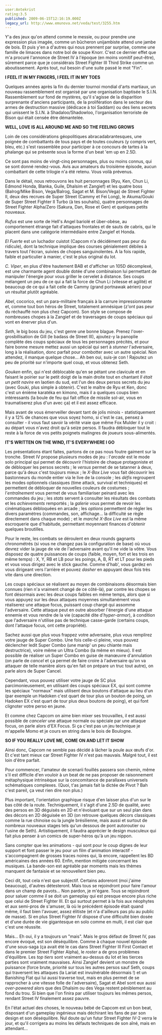 ```yaml
---
user:Antekrist
rating:3.5
published: 2009-06-15T12:16:19.000Z
legacy_url: http://www.emunova.net/veda/test/3255.htm
---
```

Y'a des jeux qu'on attend comme le messie, ou pour prendre une expression plus imagée, comme un bûcheron unijambiste attend une jambe de bois. Et puis y'en a d'autres qui nous prennent par surprise, comme une famille de limaces dans notre bol de soupe Knorr. C'est ce dernier effet que m'a procuré l'annonce de Street IV à l'époque (en moins vomitif peut-être), sûrement parce que je considérais Street Fighter III Third Strike comme un aboutissement. Après tout, nul besoin d'une suite passé le mot "Fin".  

  

**I FEEL IT IN MY FINGERS, I FEEL IT IN MY TOES**  

Quelques années après la fin du dernier tournoi mondial d'arts martiaux, un nouveau rassemblement est organisé par une organisation baptisée le S.I.N. Rassemblement sur fond de mystères, qu'il s'agisse de la disparition surprenante d'anciens participants, de la prolifération dans le secteur des armes de destruction massive (dédicace à toi Saddam) ou des liens secrets qui unissent le S.I.N. à Shadaloo/Shadowloo, l'organisation terroriste de Bison qui était censée être démantelée.  

  

**WELL, LOVE IS ALL AROUND ME AND SO THE FEELING GROWS**  

Loin de ces considérations géopolitiques abracadabrantesques, une poignée de combattants de tous pays et de toutes couleurs (y compris vert, bleu, etc.) s'est rassemblée pour participer à ce concours de tartes à la phalange qui se présente sous la forme d'un beat 'em up en 2.5D.  

Ce sont pas moins de vingt-cinq personnages, plus ou moins connus, qui se sont donné rendez-vous. Avis aux amateurs du troisième épisode, aucun combattant de cette trilogie n'a été retenu. Vous voilà prévenus.  

Dans le détail, nous retrouvons les huit personnages (Ryu, Ken, Chun Li, Edmond Honda, Blanka, Guile, Dhalsim et Zangief) et les quatre boss (Balrog/Mike Bison, Vega/Balrog, Sagat et M. Bison/Vega) de Street Fighter II, deux des recrues de Super Street (Cammy et Fei Long), le Akuma/Gouki de Super Street Fighter II Turbo (à tes souhaits), quatre personnages de Street Fighter Alpha/Zero (Sakura, Dan, Rose et Gen) et quelques petits nouveaux.  

_Rufus_ est une sorte de Hell's Angel bariolé et über-obèse, au comportement étrange fait d'attaques frontales et de sauts de cabris, qui le placent dans une catégorie intermédiaire entre Zangief et Honda.  

_El Fuerte_ est un luchador cuistot (Capcom n'a décidément pas peur du ridicule), dont la technique implique des courses génialement débiles à travers tout l'écran, suivies de chopes sanguinolentes. A la fois rapide, faible et particulier à manier, c'est le plus original du lot.  

_C. Viper_, en plus d'être hautement BAB et d'afficher un 105D décomplexé, est une charmante agent double dotée d'une combinaison lui permettant de manipuler l'énergie pour vous griller le cervelet à distance. Ses coups mélangent un peu de ce qui a fait la force de Chun Li (vitesse et agilité) et beaucoup de ce qui a fait celle de Cammy (grand portnawak aérien) pour un résultat plutôt agréable.  

_Abel_, cocorico, est un para-militaire français à la carrure impressionnante et, comme tout bon héros de Street, totalement amnésique (z'ont pas peur du réchauffé non plus chez Capcom). Son style se compose de nombreuses chopes à la Zangief et de traversages de coups spéciaux qui vont en énerver plus d'un.  

_Seth_, le big boss du jeu, c'est genre une bonne blague. Prenez l'over-grosbillisation de Gill (le badass de Street III), ajoutez-y la panoplie complète des coups spéciaux de tous les personnages précités, et pour faire bonne mesure mettez aussi un spécial qui sert à _stunner_ l'adversaire, long à la réalisation, donc parfait pour combotter avec un autre spécial. Non attendez, il manque quelque chose... Ah ben oui, suis-je con ! Rajoutez un peu de priorité sur n'importe quel coup, et vous obtenez Seth.  

_Gouken_ enfin, qui n'est déblocable qu'en se pétant une clavicule et en faisant le poirier sur le petit doigt de la main droite tout en chantant _Il était un petit navire_ en laotien du sud, est l'un des deux persos secrets du jeu (avec Gouki, plus simple à obtenir). C'est le maître de Ryu et Ken, donc c'est un énième karatéka en kimono, mais il a quelques coups bien intéressants (la boule de feu qui fait office de missile sol-air, vous en traumatiserez plus d'un avec ça) et il est assez efficace.  

Mais avant de vous émerveiller devant tant de jolis minois - statistiquement il y a 12% de chances que vous soyez homo, si c'est le cas, pensez à consulter - il vous faut savoir la vérité vraie que même Fox Mulder il y croit : au départ vous n'avez droit qu'à seize persos. Il faudra débloquer tout le reste à la force de vos petits poignets malingres de joueurs sous-alimentés.  

  

**IT'S WRITTEN ON THE WIND, IT'S EVERYWHERE I GO**  

Les présentations étant faites, partons de ce pas nous foutre gaiment sur la tronche. Street IV propose plusieurs modes de jeu : l'_arcade_ est le mode solo principal qui permet de découvrir l'histoire de chaque protagoniste et de débloquer les persos secrets ; le _versus_ permet de se tatanner à deux, parce qu'à deux c'est toujours mieux ; le _X-Box Live_ vous fait découvrir les bastonneurs du monde entier via le live de la console ; les _défis_ regroupent les modes optionnels classiques (time attack, survival et techniques) et permettent de débloquer de nouvelles couleurs de costumes ; l'_entraînement_ vous permet de vous familiariser peinard avec les commandes du jeu ; les _stats_ servent à consulter les résultats des combats et les _achievements_ remportés ; la _galerie_ vous permet de revoir les cinématiques débloquées en arcade ; les _options_ permettent de régler les divers paramètres (commandes, son, affichage... la difficulté se règle directement dans chaque mode) ; et le _marché X-Box Live_ est la même escroquerie que d'habitude, permettant moyennant finances d'obtenir quelques broutilles.  

Pour le reste, les combats se déroulent en deux rounds gagnants chronométrés (si vous ne changez pas la configuration de base) où vous devrez vider la jauge de vie de l'adversaire avant qu'il ne vide la vôtre. Vous disposez de quatre puissances de coups (faible, moyen, fort et les trois en même temps) : X, Y, RB et LB pour les poings, A, B, RT et LT pour les pieds et vous vous dirigez avec le stick gauche. Comme d'hab', vous gardez en vous dirigeant vers l'arrière et pouvez _dasher_ en appuyant deux fois très vite dans une direction.  

Les coups spéciaux se réalisent au moyen de combinaisons désormais bien connues (rien n'a vraiment changé de ce côté-là), par contre les chopes se font désormais avec les deux coups faibles en même temps, alors que si vous appuyez sur les deux attaques moyennes simultanément vous réaliserez une attaque focus, puissant coup chargé qui assomme l'adversaire. Cette attaque peut en outre absorber l'énergie d'une attaque ennemie et vous rendre de la vie (capacité dite d'_hyper-armor_), à condition que l'adversaire n'utilise pas de technique casse-garde (certains coups, dont l'attaque focus, ont cette propriété).  

Sachez aussi que plus vous frappez votre adversaire, plus vous remplirez votre jauge de Super Combo. Une fois celle-ci pleine, vous pouvez déclencher ledit Super Combo (une manip' un peu chiante mais destructrice), voire même un Ultra Combo (la même en mieux). Il est possible de réaliser un Super Combo en guise de manœuvre d'annulation (on parle de _cancel_ et ça permet de faire croire à l'adversaire qu'on va attaquer de telle manière alors qu'en fait on prépare un truc tout autre), on parle alors de Super Cancel.  

Cependant, vous pouvez utiliser votre jauge de SC plus parcimonieusement, en utilisant des coups spéciaux EX, qui sont comme les spéciaux "normaux" mais utilisent deux boutons d'attaque au lieu d'un (par exemple un Hadoken c'est quart de tour plus un bouton de poing, un Hadoken EX c'est quart de tour plus deux boutons de poing), et qui font clignoter votre perso en jaune.  

Et comme chez Capcom on aime bien mixer ses trouvailles, il est aussi possible de _canceler_ une attaque normale ou spéciale par une attaque focus, on parle alors d'EX Focus. Si ça c'est pas un jeu technique je m'appelle Momo et je cours en string dans le bois de Boulogne.  

  

**SO IF YOU REALLY LOVE ME, COME ON AND LET IT SHOW**  

Ainsi donc, Capcom ne semble pas décidé à lâcher la poule aux œufs d'or. Et c'est tant mieux car Street Fighter IV n'est pas mauvais. Malgré tout, il est loin d'être parfait.  

Pour commencer, l'amateur de scenarii fouillés passera son chemin, même s'il est difficile d'en vouloir à un beat de ne pas proposer de raisonnement métaphysique intrinsèque sur la concomitance de parallaxes universels schématiques complexes. (Quoi, t'as jamais fait la dictée de Pivot ? Bah c'est pareil, ça veut rien dire non plus.)  

Plus important, l'orientation graphique risque d'en laisser plus d'un sur le bas côté de la route. Techniquement, il s'agit d'une 2.5D de qualité, avec des persos en 3D déguisés en 2D et n'évoluant que sur un seul plan dans des décors en 2D déguisée en 3D (on retrouve quelques décors classiques comme la rue chinoise ou la jungle brésilienne, mais aussi et surtout de nombreux nouveaux stages tels qu'un dessous de pont autoroutier ou l'usine de Seth). Artistiquement, il faudra apprécier le design musculeux qui fait plus penser à un comics de super-héros qu'à un jeu nippon.  

Sans compter que les animations - qui sont pour le coup dignes de leur support et font passer le jeu pour un film d'animation interactif - s'accompagnent de grosses traces noires qui, là encore, rappellent les BD américaines des années 60\. Enfin, mention mitigée concernant les musiques. La bande-son est agréable par moments mais les thèmes manquent de fantaisie et se renouvellent bien peu.  

Ceci dit, tout cela n'est que subjectif. Certains adoreront (moi j'aime beaucoup), d'autres détesteront. Mais tous se rejoindront pour faire l'amour dans un champ de pavots... Non pardon, je m'égare. Tous se rejoindront pour saluer comme il se doit un gameplay qui est presque encore plus riche que celui de Street Fighter III. Et qui surtout permet à la fois aux néophytes et aux semi-pros de s'amuser, là où le précédent épisode était quand même, il faut bien l'avouer, assez élitiste (et n'a d'ailleurs pas plu au public de masse). Si en plus Street Fighter IV dispose d'une difficulté bien dosée et d'une durée de vie gigantesque en solo comme en multi, il est clair que c'est une réussite.  

Mais... Eh oui, il y a toujours un "mais". Mais le gros défaut de Street IV, pas encore évoqué, est son déséquilibre. Comme à chaque nouvel épisode d'une sous-saga (ça avait été le cas dans Street Fighter III First Contact et dans le premier Street Fighter Alpha), le _roster_ a de gros problèmes d'équilibre. Les _top tiers_ sont vraiment au-dessus du lot et les tierces parties sont vraiment mauvaises. Ainsi Zangief devient un monstre de puissance (force brute, priorité sur tous les autres persos sauf Seth, coups qui traversent les attaques (la Lariat est invulnérable désormais !) et un Banishing Flat qui lui aussi traverse tout, mais en plus permet de se rapprocher à une vitesse folle de l'adversaire), Sagat et Abel sont eux aussi _over-powered_ alors que des Dhalsim ou des Vega restent péniblement au fond du trou. Si bien que l'on finira par utiliser toujours les mêmes persos, rendant Street IV finalement assez pauvre.  

En l'état actuel des choses, le nouveau bébé de Capcom est un bon beat, disposant d'un gameplay ingénieux mais déchirant les fans de par son design et son déséquilibre. Nul doute qu'un futur Street Fighter IV-2 verra le jour, et qu'il corrigera au moins les défauts techniques de son aîné, mais en attendant...